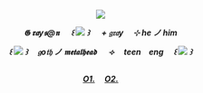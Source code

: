
<h5 align="center"
  
 ![](https://64.media.tumblr.com/f5100189dfbedf8276c743b168303fc6/4118a06fc1616a9e-b1/s250x400/e31a4b710c4524ebfe64fd296bd5763ba1cc5899.gifv)

𝕲 𝖗𝖆y𝖘@𝖓 　 ꒰ ![](https://64.media.tumblr.com/f349a7cbd231bd04145fd50aab22eaca/4149a1d35ab9816c-5d/s75x75_c1/a8317198e7f68ebafc6418ec63d5aff88c5d54ee.gifv) ꒱ 　 + 𝔤𝔯𝔞y　 ⊹ h**e** ノ him 

꒰ ![](https://64.media.tumblr.com/d65212d0050b2057686a31a3033377a4/9a5e59d4a20102aa-17/s75x75_c1/f537b0a0585d89556f1dfac7a609449e0dcd6813.gifv) ꒱ 　𝔤o𝔱𝔥 ノ 𝖒𝖊𝖙𝖆𝖑𝖍𝖊𝖆𝖉 　 ⟢ 　teen　eng 　꒰ ![](https://64.media.tumblr.com/7a0f2db2bc00cc8a7594668bf74980ba/650b905690781a76-4b/s75x75_c1/af967e19e2b3717043084bc48c04693306592b2c.gifv) ꒱ 

![]()

 [O1.](https://rentry.co/6zerb)　 [O2.](https://open.spotify.com/user/29b3w3o2vjw1nawbodxm5igjw?si=4402ddc581344289)
